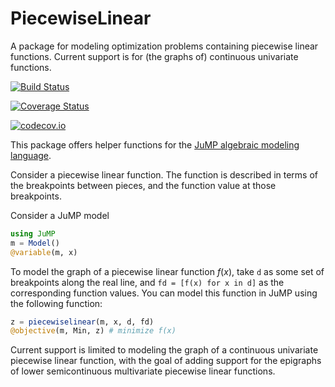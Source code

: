 # PiecewiseLinear

A package for modeling optimization problems containing piecewise linear functions. Current support is for (the graphs of) continuous univariate functions.

[![Build Status](https://travis-ci.org/joehuchette/PiecewiseLinear.jl.svg?branch=master)](https://travis-ci.org/joehuchette/PiecewiseLinear.jl)

[![Coverage Status](https://coveralls.io/repos/joehuchette/PiecewiseLinear.jl/badge.svg?branch=master&service=github)](https://coveralls.io/github/joehuchette/PiecewiseLinear.jl?branch=master)

[![codecov.io](http://codecov.io/github/joehuchette/PiecewiseLinear.jl/coverage.svg?branch=master)](http://codecov.io/github/joehuchette/PiecewiseLinear.jl?branch=master)

This package offers helper functions for the [JuMP algebraic modeling language](https://github.com/JuliaOpt/JuMP.jl).

Consider a piecewise linear function. The function is described in terms of the breakpoints between pieces, and the function value at those breakpoints.

Consider a JuMP model

```julia
using JuMP
m = Model()
@variable(m, x)
```

To model the graph of a piecewise linear function $f(x)$, take ``d`` as some set of breakpoints along the real line, and ``fd = [f(x) for x in d]`` as the corresponding function values. You can model this function in JuMP using the following function:

```julia
z = piecewiselinear(m, x, d, fd)
@objective(m, Min, z) # minimize f(x)
```

Current support is limited to modeling the graph of a continuous univariate piecewise linear function, with the goal of adding support for the epigraphs of lower semicontinuous multivariate piecewise linear functions.
